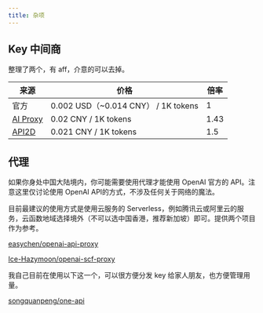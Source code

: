 ```yaml
---
title: 杂项
---
```


## Key 中间商

整理了两个，有 aff，介意的可以去掉。

| 来源     | 价格                                | 倍率 |
| -------- | ----------------------------------- | ---- | 
| 官方     | 0.002 USD（~0.014 CNY） / 1K tokens | 1    |
| [AI Proxy](https://aiproxy.io/?i=leslieleung) | 0.02 CNY / 1K tokens                | 1.43 |
| [API2D](https://api2d.com/r/197314)    | 0.021 CNY / 1K tokens               | 1.5  |

## 代理

如果你身处中国大陆境内，你可能需要使用代理才能使用 OpenAI 官方的 API。注意这里仅讨论使用 OpenAI API的方式，不涉及任何关于网络的魔法。

目前最建议的使用方式是使用云服务的 Serverless，例如腾讯云或阿里云的服务，云函数地域选择境外（不可以选中国香港，推荐新加坡）即可。提供两个项目作为参考。

[easychen/openai-api-proxy](https://github.com/easychen/openai-api-proxy)

[Ice-Hazymoon/openai-scf-proxy](https://github.com/Ice-Hazymoon/openai-scf-proxy)

我自己目前在使用以下这一个，可以很方便分发 key 给家人朋友，也方便管理用量。

[songquanpeng/one-api](https://github.com/songquanpeng/one-api)